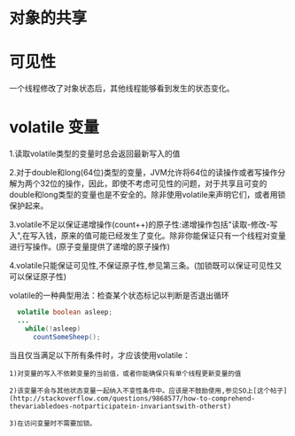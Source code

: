 # 对象的共享

# 可见性
  一个线程修改了对象状态后，其他线程能够看到发生的状态变化。
  
# volatile 变量
  1.读取volatile类型的变量时总会返回最新写入的值
  
  2.对于double和long(64位)类型的变量，JVM允许将64位的读操作或者写操作分解为两个32位的操作，因此，即使不考虑可见性的问题，对于共享且可变的double和long类型的变量也是不安全的。除非使用volatile来声明它们，或者用锁保护起来。
  
  3.volatile不足以保证递增操作(count++)的原子性:递增操作包括"读取-修改-写入",在写入钱，原来的值可能已经发生了变化。除非你能保证只有一个线程对变量进行写操作。(原子变量提供了递增的原子操作)
  
  4.volatile只能保证可见性,不保证原子性,参见第三条。(加锁既可以保证可见性又可以保证原子性)
  
  volatile的一种典型用法：检查某个状态标记以判断是否退出循环
```java
  volatile boolean asleep;
  ...
    while(!asleep)
      countSomeSheep();
```
  
  当且仅当满足以下所有条件时，才应该使用volatile：
  
    1)对变量的写入不依赖变量的当前值，或者你能确保只有单个线程更新变量的值
    
    2)该变量不会与其他状态变量一起纳入不变性条件中。应该是不鼓励使用,参见SO上[这个帖子](http://stackoverflow.com/questions/9868577/how-to-comprehend-thevariabledoes-notparticipatein-invariantswith-otherst)
    
    3)在访问变量时不需要加锁。
